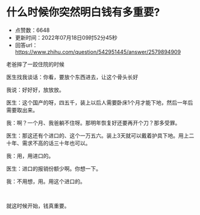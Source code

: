 # 什么时候你突然明白钱有多重要?
- 点赞数：6648
- 更新时间：2022年07月18日09时52分45秒
- 回答url：https://www.zhihu.com/question/542951445/answer/2579894909
<body>
 <p data-pid="aIojf8ja">老爸摔了一跤住院的时候</p>
 <p data-pid="ENgrbdBe">医生找我谈话：你看，要放个东西进去，让这个骨头长好</p>
 <p data-pid="qk_Q-ztZ">我说：好好好，放放放。</p>
 <p data-pid="PTsJMybh">医生：这个国产的呀，四五千，装上以后人需要卧床1个月才能下地，然后一年后需要取出来。</p>
 <p data-pid="vusmetfG">我：啊？一个月、我爸躺不住呀。那明年恢复好还要再开个刀？那多受罪。</p>
 <p data-pid="tg71ztQ9">医生：那这还有个进口的、这个一万五六。装上3天就可以戴着护具下地。用上二十年、需求不高的话三十年也可以。</p>
 <p data-pid="wQG0NzIo">我：用，用进口的。</p>
 <p data-pid="MBVrB7sQ">医生：进口的报销份额少啊。你想一下。</p>
 <p data-pid="V-QC8ylG">我：不用想，用。用这个进口的。</p>
 <p class="ztext-empty-paragraph"><br></p>
 <p data-pid="3L0kUcVT">就这时候开始，钱真重要。</p>
</body>